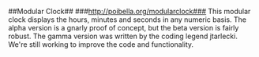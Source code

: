 ##Modular Clock##
###http://poibella.org/modularclock###
This modular clock displays the hours, minutes and seconds in any numeric basis. The alpha version is a gnarly proof of concept, but the beta version is fairly robust. The gamma version was written by the coding legend jtarlecki. We're still working to improve the code and functionality.
